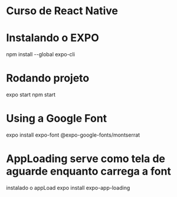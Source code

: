 # Curso de React Native

# Instalando o EXPO
npm install --global expo-cli

# Rodando projeto
expo start
npm start

# Using a Google Font
expo install expo-font @expo-google-fonts/montserrat

# AppLoading serve como tela de aguarde enquanto carrega a font
instalado o appLoad
expo install expo-app-loading